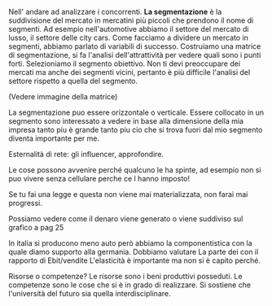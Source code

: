 Nell' andare ad analizzare i concorrenti.
**La segmentazione** è la suddivisione del mercato in mercatini più piccoli che prendono il nome di segmenti. Ad esempio nell'automotive abbiamo il settore del mercato di lusso, il settore delle city cars.
Come facciamo a dividere un mercato in segmenti, abbiamo parlato di variabili di successo.
Costruiamo una matrice di segmentazione, si fa l'analisi dell'attrattività per vedere quali sono i punti forti. Selezioniamo il segmento obiettivo. 
Non ti devi preoccupare dei mercati ma anche dei segmenti vicini, pertanto è più difficile l'analisi del settore rispetto a quella del segmento.

(Vedere immagine della matrice)

La segmentazione puo essere orizzontale o verticale.
Essere collocato in un segmento sono interessato a vedere in base alla dimensione della mia impresa tanto piu è grande tanto piu cio che si trova fuori dal mio segmento diventa importante per me.

Esternalità di rete: gli influencer, approfondire.

Le cose possono avvenire perché qualcuno le ha spinte, ad esempio non si puo vivere senza cellulare perche ce l hanno imposto!

Se tu fai una legge e questa non viene mai materializzata, non farai mai progressi.

Possiamo vedere come il denaro viene generato o viene suddiviso sul grafico a pag 25

In italia si producono meno auto però abbiamo la componentistica con la quale diamo supporto alla germania. Dobbiamo valutare La parte dei con il rapporto di Ebit/vendite
L'elasticità è importante ma non si è capito perché.

Risorse o competenze?
Le risorse sono i beni produttivi posseduti.
Le competenze sono le cose che si è in grado di realizzare.
Si sostiene che l'università del futuro sia quella interdisciplinare. 